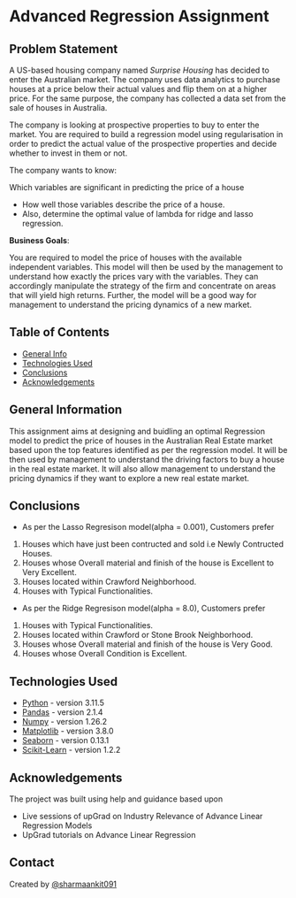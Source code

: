 # Advanced Regression Assignment

## **Problem Statement**

A US-based housing company named *Surprise Housing* has decided to enter the Australian market. The company uses data analytics to purchase houses at a price below their actual values and flip them on at a higher price. For the same purpose, the company has collected a data set from the sale of houses in Australia.

The company is looking at prospective properties to buy to enter the market. You are required to build a regression model using regularisation in order to predict the actual value of the prospective properties and decide whether to invest in them or not.

The company wants to know:

Which variables are significant in predicting the price of a house
- How well those variables describe the price of a house.
- Also, determine the optimal value of lambda for ridge and lasso regression.

**Business Goals**:

You are required to model the price of houses with the available independent variables. This model will then be used by the management to understand how exactly the prices vary with the variables. They can accordingly manipulate the strategy of the firm and concentrate on areas that will yield high returns. Further, the model will be a good way for management to understand the pricing dynamics of a new market.

## Table of Contents
* [General Info](#general-information)
* [Technologies Used](#technologies-used)
* [Conclusions](#conclusions)
* [Acknowledgements](#acknowledgements)

## General Information

This assignment aims at designing and buidling an optimal Regression model to predict the price of houses in the Australian Real Estate market based upon the top features identified as per the regression model. It will be then used by management to understand the driving factors to buy a house in the real estate market. It will also allow management to understand the pricing dynamics if they want to explore a new real estate market.

## Conclusions

- As per the Lasso Regresison model(alpha = 0.001), Customers prefer

1. Houses which have just been contructed and sold i.e Newly Contructed Houses.
2. Houses whose Overall material and finish of the house is Excellent to Very Excellent.
3. Houses located within Crawford Neighborhood.
4. Houses with Typical Functionalities.

- As per the Ridge Regresison model(alpha = 8.0), Customers prefer

1. Houses with Typical Functionalities.
2. Houses located within Crawford or Stone Brook Neighborhood.
3. Houses whose Overall material and finish of the house is Very Good.
4. Houses whose Overall Condition is Excellent.

## Technologies Used

- [Python](https://www.python.org/) - version 3.11.5
- [Pandas](https://pandas.pydata.org/) - version 2.1.4
- [Numpy](https://numpy.org/) - version 1.26.2
- [Matplotlib](https://matplotlib.org/) - version 3.8.0
- [Seaborn](https://seaborn.pydata.org/) - version 0.13.1
- [Scikit-Learn](https://scikit-learn.org/stable/) - version 1.2.2

## Acknowledgements

The project was built using help and guidance based upon
- Live sessions of upGrad on Industry Relevance of Advance Linear Regression Models
- UpGrad tutorials on Advance Linear Regression

## Contact

Created by [@sharmaankit091](https://github.com/sharmaankit091)